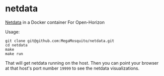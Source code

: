 # netdata
[Netdata](https://www.netdata.cloud/) in a Docker container For Open-Horizon

Usage:

```
git clone git@github.com:MegaMosquito/netdata.git
cd netdata
make
make run
```

That will get netdata running on the host. Then you can point your browser at that host's port number `19999` to see the netdata visualizations.

